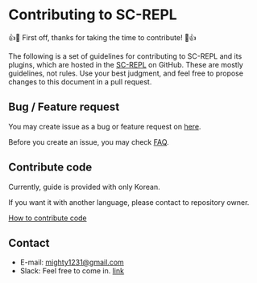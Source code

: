 # Contributing to SC-REPL

:+1::tada: First off, thanks for taking the time to contribute! :tada::+1:

The following is a set of guidelines for contributing to SC-REPL and its plugins, which are hosted in the [SC-REPL](https://github.com/mighty1231/screpl) on GitHub. These are mostly guidelines, not rules. Use your best judgment, and feel free to propose changes to this document in a pull request.

## Bug / Feature request

You may create issue as a bug or feature request on [here](https://github.com/mighty1231/screpl/issues).

Before you create an issue, you may check [FAQ](https://github.com/mighty1231/screpl/wiki/FAQ).

## Contribute code

Currently, guide is provided with only Korean.

If you want it with another language, please contact to repository owner.

[How to contribute code](https://github.com/mighty1231/screpl/wiki/How-to-contribute-code)


## Contact

* E-mail: mighty1231@gmail.com
* Slack: Feel free to come in. [link](https://join.slack.com/t/screpl/shared_invite/zt-erqyasdd-bgioX6oAW_c_tevioNOVUA)
